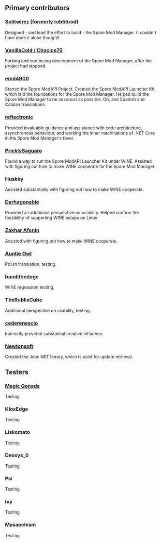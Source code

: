 ## Primary contributors



### [Splitwirez (formerly rob55rod)](https://github.com/Splitwirez)
Designed - and lead the effort to build - the Spore Mod Manager. (I couldn't have done it alone though!)



### [VanillaCold / Chocice75](https://github.com/VanillaCold)
Forking and continuing development of the Spore Mod Manager, after the project had stopped.



### [emd4600](https://github.com/emd4600)
Started the Spore ModAPI Project. Created the Spore ModAPI Launcher Kit, which laid the foundations for the Spore Mod Manager. Helped build the Spore Mod Manager to be as robust as possible. Oh, and Spanish and Catalan translations.



### [reflectronic](https://github.com/reflectronic)
Provided invaluable guidance and assistance with code architecture, asynchronous behaviour, and working the inner machinations of .NET Core in the Spore Mod Manager's favor.



### [PricklySaguaro](https://github.com/PricklySaguaro)
Found a way to run the Spore ModAPI Launcher Kit under WINE. Assisted with figuring out how to make WINE cooperate for the Spore Mod Manager.



### Huskky
Assisted substantially with figuring out how to make WINE cooperate.



### [Darhagonable](https://www.youtube.com/user/darhagonable)
Provided an additional perspective on usability. Helped confirm the feasibility of supporting WINE setups on Linux.



### [Zakhar Afonin](https://github.com/AfoninZ)
Assisted with figuring out how to make WINE cooperate.



### [Auntie Owl](https://github.com/plencka)
Polish translation, testing.



### [bandithedoge](http://bandithedoge.com/)
WINE regression testing,



### TheRublixCube
Additional perspective on usability, testing.



### [cederenescio](http://rso.bg/)
Indirectly provided substantial creative influence.



<!--no longer used, but may be needed again if .NET Framework builds happen
### [DotNetZip (formerly Ionic.Zip)] (https://www.nuget.org/packages/DotNetZip/)
Zip archive library used throughout the Spore Mod Manager.
-->



### [Newtonsoft](https://www.newtonsoft.com/json)
Created the Json.NET library, which is used for update retrieval.



## Testers



### [Magic Gonads](https://github.com/MagicGonads)
Testing



### KloxEdge
Testing



### Liskomato
Testing



### Deoxys_0
Testing



### Psi
Testing



### Ivy
Testing



### Masaochism
Testing